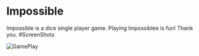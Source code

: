 # Impossible
Impossible is a dice single player game. Playing Impossiblee is fun! Thank you.
#ScreenShots

![GamePlay](https://github.com/oasiscse/Impossible/blob/master/screenshots/gamePlay.PNG?raw=true)
